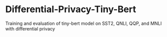 # Differential-Privacy-Tiny-Bert
Training and evaluation of tiny-bert model on SST2, QNLI, QQP, and MNLI with differential privacy
